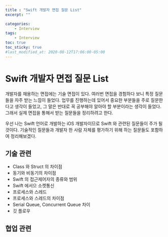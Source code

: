 ```yaml
---
title : "Swift 개발자 면접 질문 List"
excerpt: ""

categories:
    - Interview
tags:
    - Interview
toc: true
toc_sticky: true
#last_modified_at: 2020-08-12T17:06:00-05:00
---
```


# Swift 개발자 면접 질문 List

개발자를 채용하는 면접에는 기술 면접이 있다. 여러번 면접을 경험하다 보니 특정 질문들을 자주 받는 느낌이 들었다. 업무를 진행하는데 있어서 중요한 부분들을 주로 질문한다고 생각이 들었고, 그 말은 반대로 꼭 공부해야 알아야 할 부분이라는 생각이 들었다. 그래서 실제 면접을 통해서 받는 질문들을 정리하려고 한다.

우선 나는 Swift 언어로 개발하는 iOS 개발자이므로 Swift 와 관련된 질문들이 주가 될 것이다. 기술적인 질문들과 개발자 한 사람 자체를 평가하기 위해 하는 질문들도 포함하여 정리해보겠다.

## 기술 관련
- Class 와 Struct 의 차이점
- 동기와 비동기의 차이점
- Swift 의 접근제어자의 종류와 범위
- Swift 에서으 소켓통신
- 프로세스와 스레드
- 프로세스와 스레드의 차이점
- Serial Queue, Concurrent Queue 차이
- 깃 플로우

## 협업 관련
